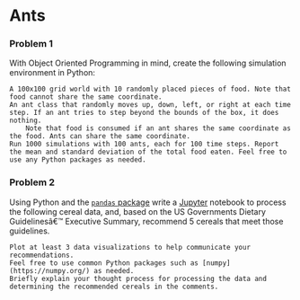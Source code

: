 # Ants

### Problem 1

With Object Oriented Programming in mind, create the following simulation environment in Python:

    A 100x100 grid world with 10 randomly placed pieces of food. Note that food cannot share the same coordinate.
    An ant class that randomly moves up, down, left, or right at each time step. If an ant tries to step beyond the bounds of the box, it does nothing.
        Note that food is consumed if an ant shares the same coordinate as the food. Ants can share the same coordinate.
    Run 1000 simulations with 100 ants, each for 100 time steps. Report the mean and standard deviation of the total food eaten. Feel free to use any Python packages as needed.
    

### Problem 2

Using Python and the [`pandas` package](https://pandas.pydata.org/) write a [Jupyter](https://jupyter.org/) notebook to process the following cereal data, and, based on the US Governments Dietary Guidelinesâ€™ Executive Summary, recommend 5 cereals that meet those guidelines.

    Plot at least 3 data visualizations to help communicate your recommendations.
    Feel free to use common Python packages such as [numpy](https://numpy.org/) as needed.
    Briefly explain your thought process for processing the data and determining the recommended cereals in the comments.
